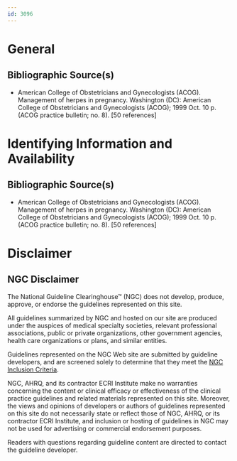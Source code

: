 ```yaml
---
id: 3096
---
```


# General

## Bibliographic Source(s)

- American College of Obstetricians and Gynecologists (ACOG). Management of herpes in pregnancy. Washington (DC): American College of Obstetricians and Gynecologists (ACOG); 1999 Oct. 10 p. (ACOG practice bulletin; no. 8). [50 references]

# Identifying Information and Availability

## Bibliographic Source(s)

- American College of Obstetricians and Gynecologists (ACOG). Management of herpes in pregnancy. Washington (DC): American College of Obstetricians and Gynecologists (ACOG); 1999 Oct. 10 p. (ACOG practice bulletin; no. 8). [50 references]

# Disclaimer

## NGC Disclaimer

The National Guideline Clearinghouse™ (NGC) does not develop, produce, approve, or endorse the guidelines represented on this site.

All guidelines summarized by NGC and hosted on our site are produced under the auspices of medical specialty societies, relevant professional associations, public or private organizations, other government agencies, health care organizations or plans, and similar entities.

Guidelines represented on the NGC Web site are submitted by guideline developers, and are screened solely to determine that they meet the [NGC Inclusion Criteria](/help-and-about/summaries/inclusion-criteria).

NGC, AHRQ, and its contractor ECRI Institute make no warranties concerning the content or clinical efficacy or effectiveness of the clinical practice guidelines and related materials represented on this site. Moreover, the views and opinions of developers or authors of guidelines represented on this site do not necessarily state or reflect those of NGC, AHRQ, or its contractor ECRI Institute, and inclusion or hosting of guidelines in NGC may not be used for advertising or commercial endorsement purposes.

Readers with questions regarding guideline content are directed to contact the guideline developer.

